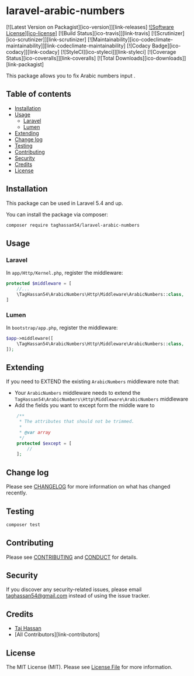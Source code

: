 # laravel-arabic-numbers

[![Latest Version on Packagist][ico-version]][link-releases]
[![Software License][ico-license]](LICENSE.md)
[![Build Status][ico-travis]][link-travis]
[![Scrutinizer][ico-scrutinizer]][link-scrutinizer]
[![Maintainability][ico-codeclimate-maintainability]][link-codeclimate-maintainability]
[![Codacy Badge][ico-codacy]][link-codacy]
[![StyleCI][ico-styleci]][link-styleci]
[![Coverage Status][ico-coveralls]][link-coveralls]
[![Total Downloads][ico-downloads]][link-packagist]

This package allows you to fix Arabic numbers input .

## Table of contents

- [Installation](#installation)
- [Usage](#usage)
  - [Laravel](#laravel)
  - [Lumen](#lumen)
- [Extending](#extending)
- [Change log](#change-log)
- [Testing](#testing)
- [Contributing](#contributing)
- [Security](#security)
- [Credits](#credits)
- [License](#license)

## Installation

This package can be used in Laravel 5.4 and up.

You can install the package via composer:

```bash
composer require taghassan54/laravel-arabic-numbers
```

## Usage

### Laravel

In `app/Http/Kernel.php`, register the middleware:

```php
protected $middleware = [
    //...
    \TagHassan54\ArabicNumbers\Http\Middleware\ArabicNumbers::class,
]
```

### Lumen

In `bootstrap/app.php`, register the middleware:

```php
$app->middleware([
    \TagHassan54\ArabicNumbers\Http\Middleware\ArabicNumbers::class,
]);
```

## Extending

If you need to EXTEND the existing `ArabicNumbers` middleware note that:

- Your `ArabicNumbers` middleware needs to extend the `TagHassan54\ArabicNumbers\Http\Middleware\ArabicNumbers` middleware
- Add the fields you want to except form the middle ware to

```php
    /**
     * The attributes that should not be trimmed.
     *
     * @var array
     */
    protected $except = [
        //
    ];
```

## Change log

Please see [CHANGELOG](CHANGELOG.md) for more information on what has changed recently.

## Testing

```bash
composer test
```

## Contributing

Please see [CONTRIBUTING](.github/CONTRIBUTING.md) and [CONDUCT](.github/CONDUCT.md) for details.

## Security

If you discover any security-related issues, please email taghassan54@gmail.com instead of using the issue tracker.

## Credits

- [Taj Hassan][link-author]
- [All Contributors][link-contributors]

## License

The MIT License (MIT). Please see [License File](LICENSE.md) for more information.

[link-author]: https://github.com/taghassan54
